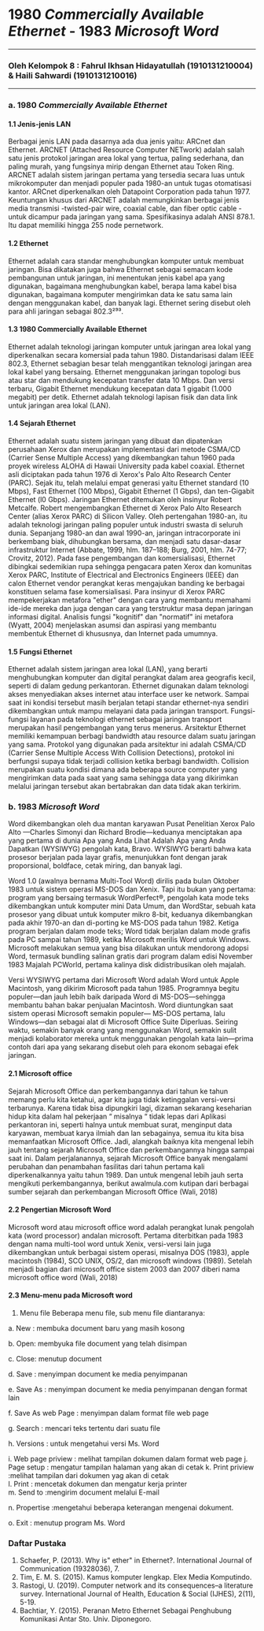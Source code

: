 # 1980 _Commercially Available Ethernet_ - 1983 _Microsoft Word_
---

### Oleh Kelompok 8 : Fahrul Ikhsan Hidayatullah (1910131210004) & Haili Sahwardi (1910131210016)
---

### a. 1980 _Commercially Available Ethernet_

#### 1.1 Jenis-jenis LAN

Berbagai jenis LAN pada dasarnya ada dua jenis yaitu: ARCnet dan Ethernet. ARCNET (Attached Resource Computer NETwork) adalah salah satu jenis protokol jaringan area lokal yang tertua, paling sederhana, dan paling murah, yang fungsinya mirip dengan Ethernet atau Token Ring. ARCNET adalah sistem jaringan pertama yang tersedia secara luas untuk mikrokomputer dan menjadi populer pada 1980-an untuk tugas otomatisasi kantor. ARCnet diperkenalkan oleh Datapoint Corporation pada tahun 1977. Keuntungan khusus dari ARCNET adalah memungkinkan berbagai jenis media transmisi -twisted-pair wire, coaxial cable, dan fiber optic cable -untuk dicampur pada jaringan yang sama.
Spesifikasinya adalah ANSI 878.1. Itu dapat memiliki hingga 255 node pernetwork.

#### 1.2 Ethernet

Ethernet adalah cara standar menghubungkan komputer untuk membuat jaringan. Bisa dikatakan juga bahwa Ethernet sebagai semacam kode pembangunan untuk jaringan, ini menentukan jenis kabel apa yang digunakan, bagaimana menghubungkan kabel, berapa lama kabel bisa digunakan, bagaimana komputer mengirimkan data ke satu sama lain dengan menggunakan kabel, dan banyak lagi. Ethernet sering disebut oleh para ahli jaringan sebagai 802.3²⁹³.

#### 1.3 1980 Commercially Available Ethernet

Ethernet adalah teknologi jaringan komputer untuk jaringan area lokal yang diperkenalkan secara komersial pada tahun 1980. Distandarisasi dalam IEEE 802.3, Ethernet sebagian besar telah menggantikan teknologi jaringan area lokal kabel yang bersaing. Ethernet menggunakan jaringan topologi bus atau star dan mendukung kecepatan transfer data 10 Mbps. Dan versi terbaru, Gigabit Ethernet mendukung kecepatan data 1 gigabit (1.000 megabit) per detik. Ethernet adalah teknologi lapisan fisik dan data link untuk jaringan area lokal (LAN). 

#### 1.4 Sejarah Ethernet

Ethernet adalah suatu sistem jaringan yang dibuat dan dipatenkan perusahaan Xerox dan merupakan implementasi dari metode CSMA/CD (Carrier Sense Multiple Access) yang
dikembangkan tahun 1960 pada proyek wireless ALOHA di Hawaii University pada kabel coaxial. Ethernet asli diciptakan pada tahun 1976 di Xerox's Palo Alto Research Center (PARC). Sejak itu, telah melalui empat generasi yaitu Ethernet standard (10 Mbps), Fast Ethernet (100 Mbps), Gigabit Ethernet (1 Gbps), dan ten-Gigabit Ethernet (l0 Gbps). Jaringan Ethernet ditemukan oleh insinyur Robert Metcalfe. Robert mengembangkan Ethernet di Xerox Palo Alto Research Center (alias Xerox PARC) di Silicon Valley. Oleh pertengahan 1980-an, itu adalah teknologi jaringan paling populer untuk industri swasta di seluruh dunia. Sepanjang 1980-an dan awal 1990-an, jaringan intracorporate ini berkembang biak, dihubungkan bersama, dan menjadi satu dasar-dasar infrastruktur Internet (Abbate, 1999, hlm. 187–188; Burg, 2001, hlm. 74-77; Crovitz, 2012). Pada fase pengembangan dan komersialisasi, Ethernet dibingkai sedemikian rupa sehingga pengacara paten Xerox dan komunitas Xerox PARC, Institute of Electrical and Electronics Engineers (IEEE) dan calon Ethernet vendor perangkat keras mengajukan banding ke berbagai konstituen selama fase komersialisasi. Para insinyur di Xerox PARC mempekerjakan metafora "ether" dengan cara yang membantu memahami ide-ide mereka dan juga dengan cara yang terstruktur masa depan jaringan informasi digital. Analisis fungsi "kognitif" dan "normatif" ini metafora (Wyatt, 2004) menjelaskan asumsi dan aspirasi yang membantu membentuk Ethernet di khususnya, dan Internet pada umumnya.

#### 1.5 Fungsi Ethernet

Ethernet adalah sistem jaringan area lokal (LAN), yang berarti menghubungkan komputer dan digital perangkat dalam area geografis kecil, seperti di dalam gedung perkantoran. Ethernet digunakan dalam teknologi akses menyediakan akses internet atau interface user ke network. Sampai saat ini kondisi tersebut masih berjalan tetapi standar ethernet-nya sendiri dikembangkan untuk mampu melayani data pada jaringan transport. Fungsi-fungsi layanan pada teknologi ethernet sebagai jaringan transport merupakan hasil pengembangan yang terus menerus. Arsitektur Ethernet memiliki kemampuan berbagi bandwidth atau resource dalam suatu jaringan yang sama. Protokol yang digunakan pada arsitektur ini adalah CSMA/CD (Carrier Sense Multiple Access With Collision Detections), protokol ini berfungsi supaya tidak terjadi collision ketika berbagi bandwidth. Collision merupakan suatu kondisi dimana ada beberapa source computer yang mengirimkan data pada saat yang sama sehingga data yang dikirimkan melalui jaringan tersebut akan bertabrakan dan data tidak akan terkirim.


### b. 1983 _Microsoft Word_ 

Word dikembangkan oleh dua mantan karyawan Pusat Penelitian Xerox Palo Alto
—Charles Simonyi dan Richard Brodie—keduanya
menciptakan apa yang pertama di dunia Apa yang Anda Lihat Adalah Apa yang Anda Dapatkan (WYSIWYG) pengolah kata, Bravo. WYSIWYG berarti bahwa kata
prosesor berjalan pada layar grafis, menunjukkan font dengan jarak proporsional,
boldface, cetak miring, dan banyak lagi.

Word 1.0 (awalnya bernama Multi-Tool Word) dirilis pada bulan Oktober
1983 untuk sistem operasi MS-DOS dan Xenix. Tapi itu bukan yang pertama:
program yang bersaing termasuk WordPerfect®, pengolah kata mode teks
dikembangkan untuk komputer mini Data Umum, dan WordStar, sebuah kata
prosesor yang dibuat untuk komputer mikro 8-bit, keduanya dikembangkan pada akhir
1970-an dan di-porting ke MS-DOS pada tahun 1982. Ketiga program berjalan dalam mode teks;
Word tidak berjalan dalam mode grafis pada PC sampai tahun 1989, ketika Microsoft
merilis Word untuk Windows. Microsoft melakukan semua yang bisa dilakukan untuk mendorong adopsi Word, termasuk
bundling salinan gratis dari program dalam edisi November 1983
Majalah PCWorld, pertama kalinya disk didistribusikan oleh majalah.

Versi WYSIWYG pertama dari Microsoft Word adalah Word untuk
Apple Macintosh, yang dikirim Microsoft pada tahun 1985. Programnya begitu
populer—dan jauh lebih baik daripada Word di MS-DOS—sehingga membantu bahan bakar
penjualan Macintosh. Word diuntungkan saat sistem operasi Microsoft semakin populer—
MS-DOS pertama, lalu Windows—dan sebagai alat di Microsoft Office Suite
Diperluas. Seiring waktu, semakin banyak orang yang menggunakan Word, semakin sulit menjadi kolaborator mereka untuk menggunakan pengolah kata lain—prima
contoh dari apa yang sekarang disebut oleh para ekonom sebagai efek jaringan.


#### 2.1 Microsoft office

Sejarah Microsoft Office dan perkembangannya dari tahun ke tahun memang perlu
kita ketahui, agar kita juga tidak ketinggalan versi-versi terbarunya. Karena tidak bisa
dipungkiri lagi, dizaman sekarang keseharian hidup kita dalam hal pekerjaan “ misalnya
“ tidak lepas dari Aplikasi perkantoran ini, seperti halnya untuk membuat surat, menginput
data karyawan, membuat karya ilmiah dan lan sebagainya, semua itu kita bisa memanfaatkan
Microsoft Office. Jadi, alangkah baiknya kita mengenal lebih jauh tentang sejarah Microsoft
Office dan perkembangannya hingga sampai saat ini. Dalam perjalanannya, sejarah Microsoft
Office banyak mengalami perubahan dan penambahan fasilitas dari tahun pertama kali
diperkenalkannya yaitu tahun 1989. Dan untuk mengenal lebih jauh serta mengikuti
perkembangannya, berikut awalmula.com kutipan dari berbagai sumber sejarah dan
perkembangan Microsoft Office (Wali, 2018)

#### 2.2 Pengertian Microsoft Word

Microsoft word atau microsoft office word adalah perangkat lunak pengolah kata (word
processor) andalan microsoft. Pertama diterbitkan pada 1983 dengan nama multi-tool word
untuk Xenix, versi-versi lain juga dikembangkan untuk berbagai sistem operasi, misalnya
DOS (1983), apple macintosh (1984), SCO UNIX, OS/2, dan microsoft windows (1989).
Setelah menjadi bagian dari microsoft office sistem 2003 dan 2007 diberi nama microsoft
office word (Wali, 2018)

#### 2.3 Menu-menu pada Microsoft word

1. Menu file
Beberapa menu file, sub menu file diantaranya:

a. New : membuka document baru yang masih kosong

b. Open: membyuka file document yang telah disimpan

c. Close: menutup document

d. Save : menyimpan document ke media penyimpanan

e. Save As : menyimpan document ke media penyimpanan dengan format lain

f. Save As web Page : menyimpan dalam format file web page

g. Search : mencari teks tertentu dari suatu file

h. Versions : untuk mengetahui versi Ms. Word

i. Web page priview : melihat tampilan dokumen dalam format web page
j. Page setup : mengatur tampilan halaman yang akan di cetak
k. Print priview :melihat tampilan dari dokumen yag akan di cetak  
l. Print : mencetak dokumen dan mengatur kerja printer  
m. Send to :mengirim document melalui E-mail  

n. Propertise :mengetahui beberapa keterangan mengenai dokument.

o. Exit : menutup program Ms. Word



### Daftar Pustaka

1. Schaefer, P. (2013). Why is" ether" in Ethernet?. International Journal of Communication (19328036), 7.
2. Tim, E. M. S. (2015). Kamus komputer lengkap. Elex Media Komputindo.
3. Rastogi, U. (2019). Computer network and its consequences–a literature survey. International Journal of Health, Education & Social (IJHES), 2(11), 5-19.
4. Bachtiar, Y. (2015). Peranan Metro Ethernet Sebagai Penghubung Komunikasi Antar Sto. Univ. Diponegoro.
